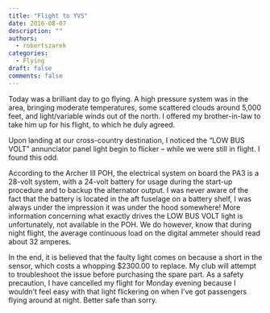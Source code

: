 ```yaml
---
title: "Flight to YVS"
date: 2016-08-07
description: ""
authors:
  - robertszarek
categories:
  - Flying
draft: false
comments: false
---
```


Today was a brilliant day to go flying. A high pressure system was in the area, bringing moderate temperatures, some scattered clouds around 5,000 feet, and light/variable winds out of the north. I offered my brother-in-law to take him up for his flight, to which he duly agreed.

Upon landing at our cross-country destination, I noticed the “LOW BUS VOLT” annunciator panel light begin to flicker – while we were still in flight. I found this odd.

According to the Archer III POH, the electrical system on board the PA3 is a 28-volt system, with a 24-volt battery for usage during the start-up procedure and to backup the alternator output. I was never aware of the fact that the battery is located in the aft fuselage on a battery shelf, I was always under the impression it was under the hood somewhere! More information concerning what exactly drives the LOW BUS VOLT light is unfortunately, not available in the POH. We do however, know that during night flight, the average continuous load on the digital ammeter should read about 32 amperes.

In the end, it is believed that the faulty light comes on because a short in the sensor, which costs a whopping $2300.00 to replace. My club will attempt to troubleshoot the issue before purchasing the spare part. As a safety precaution, I have cancelled my flight for Monday evening because I wouldn’t feel easy with that light flickering on when I’ve got passengers flying around at night. Better safe than sorry.
